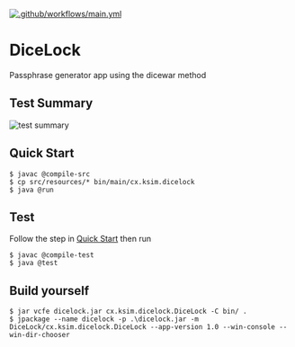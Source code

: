[![.github/workflows/main.yml](https://github.com/Akimcx/DiceLock/actions/workflows/main.yml/badge.svg?event=pull_request)](https://github.com/Akimcx/DiceLock/actions/workflows/test.yml)
# DiceLock

Passphrase generator app using the dicewar method

## Test Summary
![test summary](https://camo.githubusercontent.com/810325957d5e9ea86aad9fb226caeb558eb21781bb64979ac8f0f2c8694f9043/68747470733a2f2f7376672e746573742d73756d6d6172792e636f6d2f64617368626f6172642e7376673f703d3326663d3026733d30)

## Quick Start

```console
$ javac @compile-src
$ cp src/resources/* bin/main/cx.ksim.dicelock
$ java @run
```

## Test
Follow the step in [Quick Start](#quick-start) then run
```console
$ javac @compile-test
$ java @test
```

## Build yourself

```console
$ jar vcfe dicelock.jar cx.ksim.dicelock.DiceLock -C bin/ .
$ jpackage --name dicelock -p .\dicelock.jar -m DiceLock/cx.ksim.dicelock.DiceLock --app-version 1.0 --win-console --win-dir-chooser
```
